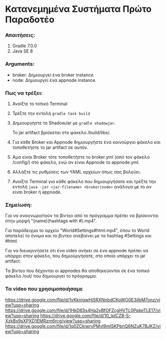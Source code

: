 # Κατανεμημένα Συστήματα Πρώτο Παραδοτέο

### Απαιτήσεις:
1. Gradle 7.0.0
2. Java  SE 8
### Arguments:
* broker: Δημιουργεί ένα broker instance. 
* node: Δημιουργεί ένα appnode instance.


### Πως να τρέξει:
1. Ανοίξτε το τοπικό Terminal
2. Τρέξτε την εντολή `gradle task build`
3. Δημιουργήστε το ShadowJar με  `gradle shadowjar`.
   
   Το jar artifact βρίσκεται στο φάκελο /build/libs/.
4. Για κάθε Broker και Appnode δημιουργήστε ένα καινούργιο φάκελο και τοποθετήστε το jar artifact σε αυτόν.
5. Άμα είναι Broker τότε τοποθετήστε το broker.yml (από τον φάκελο /config/) στο φάκελο, ενώ αν είναι Appnode το appnode.yml.
6. Αλλάξτε τις ρυθμίσεις των YAML αρχείων όπως σας βολεύει.
7. Ανοίξτε Terminal για κάθε φάκελο που δημιουργήσατε και τρέξτε την εντολή `java -jar <jar-filename> <broker|node>` ανάλογα με το αν είναι broker ή  appnode.


### Σημείωση:
Για να αναγνωριστούν τα βίντεο από το πρόγραμμα πρέπει να βρίσκονται στην μορφή "(name)(hashtags with #).mp4".

Για παράδειγμα το αρχείο "World#Settings#html.mp4", όπου το World αποτελεί το όνομα  και το βίντεο ανεβαίνει με τα hashtag #Settings και #html.

Για να διευκρινήσετε ότι ένα video ανήκει σε ένα appnode πρέπει να υπάρχει στον φάκελο, που δημιούργήσατε, στο οποίο υπάρχει το jar artifact.

Τα βίντεο που δέχονται οι appnodes θα αποθηκεύονται σε ένα τοπικό φάκελο /out/ που δημιουργεί το πρόγραμμα.


### Τα video  που χρησιμοποιήσαμε 
https://drive.google.com/file/d/1vKknigwHjSRXNnbdCKoWO0E3jIbM7onz/view?usp=sharing
https://drive.google.com/file/d/1HkD6Ss4Ha2vBfOFZcgHVTL0PpkeTLE17/view?usp=sharing
https://drive.google.com/file/d/10_lplCZ8-S-XzkBx9sXPXD1EMRzm6rcg/view?usp=sharing
https://drive.google.com/file/d/1q0ZCkiwrvPMvl9mlSKPbnQ6NZuK7BJKZ/view?usp=sharing